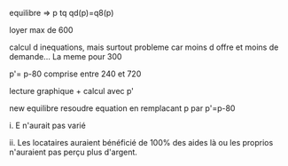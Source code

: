 equilibre => p tq qd(p)=q8(p)

loyer max de 600

calcul d inequations, mais surtout probleme car moins d offre et moins de demande... 
La meme pour 300

p'= p-80 comprise entre 240 et 720

lecture graphique + calcul avec p'

new equilibre resoudre equation en remplacant p par p'=p-80

i. E n'aurait pas varié

ii. Les locataires auraient bénéficié de 100% des aides là ou les proprios n'auraient pas perçu plus d'argent. 





